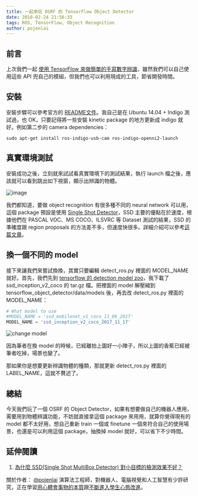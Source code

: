 ```yaml
---
title: 一起來玩 OSRF 的 TensorFlow Object Detector
date: 2018-02-24 21:56:33
tags: ROS, TensorFlow, Object Recognition
author: pojenlai
---
```


## 前言

上次我們一起 [使用 TensorFlow 來做簡單的手寫數字辨識](https://blog.techbridge.cc/2018/01/27/tensorflow-mnist/)，雖然我們可以自己使用這些 API 兜自己的模組，但我們也可以利用現成的工具，節省開發時間。

## 安裝

安裝步驟可以參考官方的 [README文件](https://github.com/osrf/tensorflow_object_detector/blob/master/README.md)。我自己是在 Ubuntu 14.04 + Indigo 測試過，也 OK，只要記得將一些安裝 kinetic package 的地方更新成 indigo 就好。例如第二步的 camera dependencies：

```
sudo apt-get install ros-indigo-usb-cam ros-indigo-openni2-launch
```

## 真實環境測試

安裝成功之後，立刻就來試試看真實環境下的測試結果，執行 launch 檔之後，應該就可以看到跳出如下視窗，顯示出辨識的物體。

![image](/img/pojenlai/obj_detector.png)

我們都知道，要做 object recognition 有很多種不同的 neural network 可以用，這個 package 預設是使用 [Single Shot Detector](https://github.com/weiliu89/caffe/tree/ssd)，SSD 主要的優點在於速度，根據他們在 PASCAL VOC、MS COCO、ILSVRC 等 Dataset 測試的結果，SSD 的準確度跟 region proposals 的方法差不多，但速度快很多。詳細介紹可以參考[這篇文章](http://blog.csdn.net/u011534057/article/details/52733686)。

## 換一個不同的 model 

接下來讓我們來嘗試換換，其實只要編輯 detect_ros.py 裡面的 MODEL_NAME 就好。首先，我們先到 [tensorflow 的 detection model zoo](https://github.com/tensorflow/models/blob/master/research/object_detection/g3doc/detection_model_zoo.md)，我下載了 ssd_inception_v2_coco 的 tar.gz 檔。把裡面的 model 解壓縮到 tensorflow_object_detector/data/models 後，再去改 detect_ros.py 裡面的 MODEL_NAME：

```python
# What model to use
#MODEL_NAME = 'ssd_mobilenet_v1_coco_11_06_2017'
MODEL_NAME = 'ssd_inception_v2_coco_2017_11_17'
```

![change model](/img/pojenlai/change_model.png)

因為筆者在換 model 的時候，已經離拍上圖好一小陣子，所以上圖的香蕉已經被筆者吃掉，場景也變了。

那如果你是想要更新辨識物體的種類，那就更新 detect_ros.py 裡面的 LABEL_NAME，這就不贅述了。

## 總結

今天我們玩了一個 OSRF 的 Object Detector，如果有想要做自己的機器人應用，需要用到物體辨識功能，不妨就直接拿這個 package 來用用，就算你覺得現有的 model 都不太好用，想自己重新 train 一個或 finetune 一個來符合自己的使用場景，也還是可以利用這個 package，抽換掉 model 就好，可以省下不少時間。

## 延伸閱讀

1. [為什麼 SSD(Single Shot MultiBox Detector) 對小目標的檢測效果不好？](https://www.zhihu.com/question/49455386)

關於作者：
[@pojenlai](https://pojenlai.wordpress.com/) 演算法工程師，對機器人、電腦視覺和人工智慧有少許研究，正在學習[用心體會事物的本質](https://buzzorange.com/techorange/2017/07/10/elon-musk-first-principle/)跟[不斷進入學生心態改進](https://www.ted.com/talks/eduardo_briceno_how_to_get_better_at_the_things_you_care_about)。
